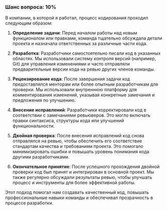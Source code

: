 ### Шанс вопроса: 10%

В компании, в которой я работал, процесс кодирования проходил следующим образом:

1. **Определение задачи**: Перед началом работы над новым функционалом или правками, команда тщательно обсуждала детали проекта и назначала ответственных за различные части кода.

2. **Разработка**: Разработчики самостоятельно писали код в указанных областях. Мы использовали систему контроля версий (например, Git) для управления изменениями и часто отправляли предварительные версии кода на ревью других членов команды.

3. **Рецензирование кода**: После завершения задачи код предоставлялся менторам или более опытным разработчикам для проверки. Мы использовали внутреннюю платформу для комментирования изменений, указывая конкретные замечания и предложения по улучшению.

4. **Внесение исправлений**: Разработчики корректировали код в соответствии с замечаниями ревьюверов. Это могло включать правки синтаксиса, структуры кода или улучшений функциональности.

5. **Двойная проверка**: После внесения исправлений код снова отправлялся на ревью, чтобы обеспечить его соответствие стандартам качества и требованиям проекта. Это помогало минимизировать ошибки и повышать уровень понимания кода другими разработчиками.

6. **Окончательное принятие**: После успешного прохождения двойной проверки код был принят и интегрирован в основной проект. Мы также регулярно обсуждали результаты ревью, чтобы улучшать процесс и инструменты для более эффективной работы.

Этот подход помогал нам создавать качественный код, повышать профессиональные навыки команды и обеспечивал прозрачность в процессе разработки.